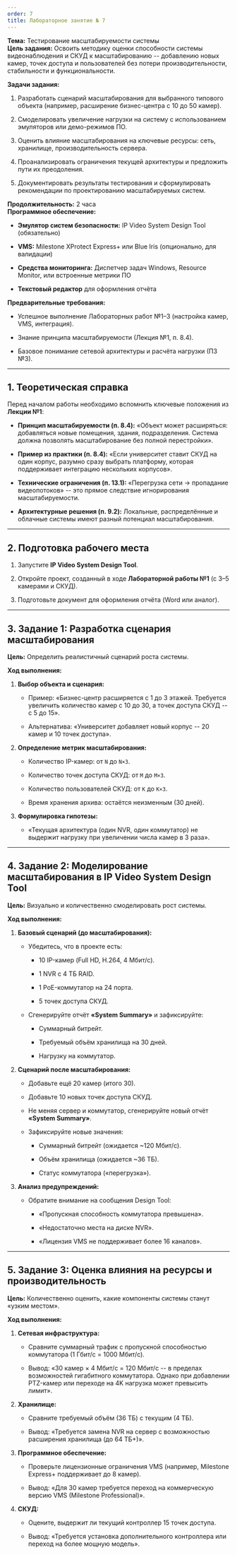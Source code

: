```yaml
---
order: 7
title: Лабораторное занятие № 7
---
```


**Тема:** Тестирование масштабируемости системы\
**Цель задания:** Освоить методику оценки способности системы видеонаблюдения и СКУД к масштабированию -- добавлению новых камер, точек доступа и пользователей без потери производительности, стабильности и функциональности.

**Задачи задания:**

1. Разработать сценарий масштабирования для выбранного типового объекта (например, расширение бизнес-центра с 10 до 50 камер).

2. Смоделировать увеличение нагрузки на систему с использованием эмуляторов или демо-режимов ПО.

3. Оценить влияние масштабирования на ключевые ресурсы: сеть, хранилище, производительность сервера.

4. Проанализировать ограничения текущей архитектуры и предложить пути их преодоления.

5. Документировать результаты тестирования и сформулировать рекомендации по проектированию масштабируемых систем.

**Продолжительность:** 2 часа\
**Программное обеспечение:**

-  **Эмулятор систем безопасности:** IP Video System Design Tool (обязательно)

-  **VMS:** Milestone XProtect Express+ или Blue Iris (опционально, для валидации)

-  **Средства мониторинга:** Диспетчер задач Windows, Resource Monitor, или встроенные метрики ПО

-  **Текстовый редактор** для оформления отчёта

**Предварительные требования:**

-  Успешное выполнение Лабораторных работ №1–3 (настройка камер, VMS, интеграция).

-  Знание принципа масштабируемости (Лекция №1, п. 8.4).

-  Базовое понимание сетевой архитектуры и расчёта нагрузки (ПЗ №3).

---

## **1\. Теоретическая справка**

Перед началом работы необходимо вспомнить ключевые положения из **Лекции №1**:

-  **Принцип масштабируемости (п. 8.4):** «Объект может расширяться: добавляться новые помещения, здания, подразделения. Система должна позволять масштабирование без полной перестройки».

-  **Пример из практики (п. 8.4):** «Если университет ставит СКУД на один корпус, разумно сразу выбрать платформу, которая поддерживает интеграцию нескольких корпусов».

-  **Технические ограничения (п. 13.1):** «Перегрузка сети -> пропадание видеопотоков» -- это прямое следствие игнорирования масштабируемости.

-  **Архитектурные решения (п. 9.2):** Локальные, распределённые и облачные системы имеют разный потенциал масштабирования.

---

## **2\. Подготовка рабочего места**

1. Запустите **IP Video System Design Tool**.

2. Откройте проект, созданный в ходе **Лабораторной работы №1** (с 3–5 камерами и СКУД).

3. Подготовьте документ для оформления отчёта (Word или аналог).

---

## **3\. Задание 1: Разработка сценария масштабирования**

**Цель:** Определить реалистичный сценарий роста системы.

**Ход выполнения:**

1. **Выбор объекта и сценария:**

   -  Пример: «Бизнес-центр расширяется с 1 до 3 этажей. Требуется увеличить количество камер с 10 до 30, а точек доступа СКУД -- с 5 до 15».

   -  Альтернатива: «Университет добавляет новый корпус -- 20 камер и 10 точек доступа».

2. **Определение метрик масштабирования:**

   -  Количество IP-камер: от `N` до `N×3`.

   -  Количество точек доступа СКУД: от `M` до `M×3`.

   -  Количество пользователей СКУД: от `K` до `K×3`.

   -  Время хранения архива: остаётся неизменным (30 дней).

3. **Формулировка гипотезы:**

   -  «Текущая архитектура (один NVR, один коммутатор) не выдержит нагрузку при увеличении числа камер в 3 раза».

---

## **4\. Задание 2: Моделирование масштабирования в IP Video System Design Tool**

**Цель:** Визуально и количественно смоделировать рост системы.

**Ход выполнения:**

1. **Базовый сценарий (до масштабирования):**

   -  Убедитесь, что в проекте есть:

      -  10 IP-камер (Full HD, H.264, 4 Мбит/с).

      -  1 NVR с 4 ТБ RAID.

      -  1 PoE-коммутатор на 24 порта.

      -  5 точек доступа СКУД.

   -  Сгенерируйте отчёт **«System Summary»** и зафиксируйте:

      -  Суммарный битрейт.

      -  Требуемый объём хранилища на 30 дней.

      -  Нагрузку на коммутатор.

2. **Сценарий после масштабирования:**

   -  Добавьте ещё 20 камер (итого 30).

   -  Добавьте 10 новых точек доступа СКУД.

   -  Не меняя сервер и коммутатор, сгенерируйте новый отчёт **«System Summary»**.

   -  Зафиксируйте новые значения:

      -  Суммарный битрейт (ожидается \~120 Мбит/с).

      -  Объём хранилища (ожидается \~36 ТБ).

      -  Статус коммутатора («перегрузка»).

3. **Анализ предупреждений:**

   -  Обратите внимание на сообщения Design Tool:

      -  «Пропускная способность коммутатора превышена».

      -  «Недостаточно места на диске NVR».

      -  «Лицензия VMS не поддерживает более 16 каналов».

---

## **5\. Задание 3: Оценка влияния на ресурсы и производительность**

**Цель:** Количественно оценить, какие компоненты системы станут «узким местом».

**Ход выполнения:**

1. **Сетевая инфраструктура:**

   -  Сравните суммарный трафик с пропускной способностью коммутатора (1 Гбит/с = 1000 Мбит/с).

   -  Вывод: «30 камер × 4 Мбит/с = 120 Мбит/с -- в пределах возможностей гигабитного коммутатора. Однако при добавлении PTZ-камер или переходе на 4K нагрузка может превысить лимит».

2. **Хранилище:**

   -  Сравните требуемый объём (36 ТБ) с текущим (4 ТБ).

   -  Вывод: «Требуется замена NVR на сервер с возможностью расширения хранилища (до 64 ТБ+)».

3. **Программное обеспечение:**

   -  Проверьте лицензионные ограничения VMS (например, Milestone Express+ поддерживает до 8 камер).

   -  Вывод: «Для 30 камер требуется переход на коммерческую версию VMS (Milestone Professional)».

4. **СКУД:**

   -  Оцените, выдержит ли текущий контроллер 15 точек доступа.

   -  Вывод: «Требуется установка дополнительного контроллера или переход на более мощную модель».


